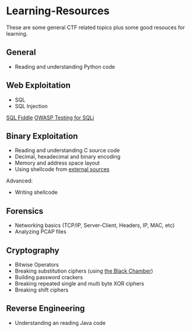 # Learning-Resources

These are some general CTF related topics plus some good resouces for learning.

## General

- Reading and understanding Python code

## Web Exploitation
- SQL
- SQL Injection

[SQL Fiddle](http://sqlfiddle.com/)
[OWASP Testing for SQLi](https://www.owasp.org/index.php/Testing_for_SQL_Injection_(OTG-INPVAL-005))

## Binary Exploitation
- Reading and understanding C source code
- Decimal, hexadecimal and binary encoding
- Memory and address space layout
- Using shellcode from [external sources](shell-storm.org)

Advanced:
- Writing shellcode

## Forensics
- Networking basics (TCP/IP, Server-Client, Headers, IP, MAC, etc)
- Analyzing PCAP files

## Cryptography
- Bitwise Operators
- Breaking substitution ciphers (using [the Black Chamber](http://www.simonsingh.net/The_Black_Chamber/substitutioncrackingtool.html))
- Building password crackers
- Breaking repeated single and multi byte XOR ciphers
- Breaking shift ciphers

## Reverse Engineering
- Understanding an reading Java code
